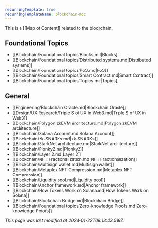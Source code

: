 ```yaml
---
recurringTemplate: true
recurringTemplateName: blockchain-moc
---
```


This is a [[Map of Content]] related to the blockchain.

## Foundational Topics

- [[Blockchain/Foundational topics/Blocks.md|Blocks]]
- [[Blockchain/Foundational topics/Distributed systems.md|Distributed systems]]
- [[Blockchain/Foundational topics/PoS.md|PoS]]
- [[Blockchain/Foundational topics/Smart Contract.md|Smart Contract]]
- [[Blockchain/Foundational topics/Topics.md|Topics]]


## General

- [[Engineering/Blockchain Oracle.md|Blockchain Oracle]]
- [[Design/UX Research/Triple S of UX in Web3.md|Triple S of UX in Web3]]
- [[Blockchain/Polygon zkEVM architecture.md|Polygon zkEVM architecture]]
- [[Blockchain/Solana Account.md|Solana Account]]
- [[Blockchain/zk-SNARKs.md|zk-SNARKs]]
- [[Blockchain/StarkNet architecture.md|StarkNet architecture]]
- [[Blockchain/Plonky2.md|Plonky2]]
- [[Blockchain/Layer 2.md|Layer 2]]
- [[Blockchain/NFT Fractionalization.md|NFT Fractionalization]]
- [[Blockchain/Multisign wallet.md|Multisign wallet]]
- [[Blockchain/Metaplex NFT Compression.md|Metaplex NFT Compression]]
- [[Blockchain/Liquidity pool.md|Liquidity pool]]
- [[Blockchain/Anchor framework.md|Anchor framework]]
- [[Blockchain/How Tokens Work on Solana.md|How Tokens Work on Solana]]
- [[Blockchain/Blockchain Bridge.md|Blockchain Bridge]]
- [[Blockchain/Foundational topics/Zero-knowledge Proofs.md|Zero-knowledge Proofs]]


*This page was last modified at 2024-01-22T06:13:43.519Z*.
